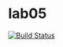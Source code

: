 # lab05
[![Build Status](https://travis-ci.org/antonMeln/lab05.svg?branch=master)](https://travis-ci.org/antonMeln/lab05)
